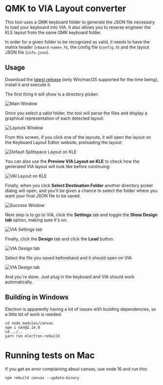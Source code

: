 # QMK to VIA Layout converter

This tool uses a QMK keyboard folder to generate the JSON file necessary to load your keyboard into VIA. It also allows you to reverse engineer the KLE layout from the same QMK keyboard folder.

In order for a given folder to be recognized as valid, it needs to have the matrix header (`<board-name>.h`), the config file (`config.h`) and the layout JSON file (`info.json`).

## Usage

Download the [latest release](https://github.com/misterkeebs/qmk2via/releases/latest) (only Win/macOS supported for the time being), install it and execute it.

The first thing it will show is a directory picker:

![Main Window](doc/app1.png)

Once you select a valid folder, the tool will parse the files and display a graphical representation of each  detected layout:

![Layouts Window](doc/app2.png)

From this screen, if you click one of the layouts, it will open the layout on the Keyboard Layout Editor website, preloading the layout:

![Default Splitspace Layout on KLE](doc/kle1.png)

You can also use the **Preview VIA Layout on KLE** to check how the generated VIA layout will look like before continuing:

![VAI Layout on KLE](doc/kle2.png)

Finally, when you click **Select Destination Folder** another directory picker dialog will open, and you'll be given a chance to select the folder where you want your final JSON file to be saved.

![Success Window](doc/app3.png)

Next step is to go to VIA, click the **Settings** tab and toggle the **Show Design tab** option, making sure it's on:

![VIA Settings tab](doc/via1.png)

Finally, click the **Design** tab and click the **Load** button:

![VIA Design tab](doc/via2.png)

Select the file you saved beforehand and it should open on VIA:

![VIA Design tab](doc/via3.png)

And you're done. Just plug in the keyboard and VIA should work automatically.

## Building in Windows

Electron is apparently having a lot of issues with building dependencies, so a little bit of work is needed:

```
cd node_modules/canvas
npm i nan@2.14.0
cd ../..
yarn run electron-rebuild
```

# Running tests on Mac

If you get an error complaining about canvas, use node 16 and run this:

```
npm rebuild canvas --update-binary
```
